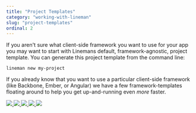```yaml
---
title: "Project Templates"
category: "working-with-lineman"
slug: "project-templates"
ordinal: 2
---
```


If you aren't sure what client-side framework you want to use for your app you may want to start with Linemans default, framework-agnostic, project template. You can generate this project template from the command line:

`lineman new my-project`

If you already know that you want to use a particular client-side framework (like Backbone, Ember, or Angular) we have a few framework-templates floating around to help you get up-and-running even _more_ faster.

<a href="https://github.com/davemo/lineman-backbone-template">
  <img src="http://placehold.it/160&text=Backbone" />
</a>
<a href="https://github.com/davemo/lineman-angular-template">
  <img src="http://placehold.it/160&text=Angular" />
</a>
<a href="https://github.com/searls/lineman-ember-template">
  <img src="http://placehold.it/160&text=Ember" />
</a>
<a href="https://github.com/testdouble/lineman-lib-template">
  <img src="http://placehold.it/160&text=JS-Lib" />
</a>
<a href="https://github.com/testdouble/lineman-blog">
  <img src="http://placehold.it/160&text=Blog" />
</a>
